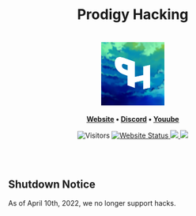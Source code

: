 <h1 align = "center">Prodigy Hacking</h1>
<h1 align="center">
	<a href="https://github.com/Prodigy-Hacking/ProdigyMathGameHacking/wiki/How-to-install-hacks">
		<img align="center"
			width="128"
			alt="Installation"
			src="https://raw.githubusercontent.com/BoredFishRE/justsomeiconstuffdontmindme/6d213c7a5ff42fd4ac60d3c08827145f5ae435c9/pmghnewlogo500px.png">
	</a>
</h1>


  
		
<p align="center">
	<strong>
		<a href="https://prodigyhacking.com/">Website</a>
		•
		<a href="https://discord.gg/scNS7YgB8w">Discord</a>
		•
		<a href="https://www.youtube.com/channel/UCr6WNMDW-bytEVGL1Vna7Lw">Youube</a>
	</strong>
</p>
<p align="center">


	
<a>
<img alt="Visitors" src="https://visitor-badge.glitch.me/badge?page_id=page.id">
</a>
	

<a href="https://prodigyhacking.com">
	<img alt="Website Status" src="https://img.shields.io/website-up-down-green-red/https/prodigyhacking.com">
</a>


<a href="https://discord.gg/scNS7YgB8w">
	<img src="https://img.shields.io/discord/683793361123016755.svg?color=7289da&label=Discord&logo=discord&style=flat-square">
</a>


<a href="https://github.com/Prodigy-Hacking/NootLang/blob/master/LICENSE">
	<img src="https://img.shields.io/badge/License-MPL%20v2.0-yellow.svg">
</a>



</p>

<br><br>


## Shutdown Notice

As of April 10th, 2022, we no longer support hacks.

